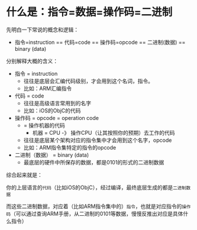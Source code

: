# 什么是：指令=数据=操作码=二进制

先明白一下常说的概念和逻辑：

* 指令=instruction == 代码=code == 操作码=opcode == 二进制(数据) == binary (data)

分别解释大概的含义：

* 指令 = instruction
  * 往往是底层会汇编代码级别，才会用到这个名词，指令。
  * 比如：ARM汇编指令
* 代码 = code
  * 往往是高级语言常用到的名字
  * 比如：iOS的ObjC的代码
* 操作码 = opcode = operation code
  * = 操作机器的代码
    * 机器 = CPU -》 操作CPU（让其按照你的预期）去工作的代码
  * 往往是底层某个架构对应的指令集中才会用到这个名字，opcode
  * 比如：ARM指令集特定的指令的opcode
* 二进制（数据） = binary (data)
  * 最底层的硬件中所保存的数据，都是0101的形式的二进制数据

综合起来就是：

你的上层语言的`代码`（比如iOS的ObjC），经过编译，最终底层生成的都是`二进制数据`

而这些二进制数据，对应着（比如ARM指令集中的）`指令`，也就是对应指令的`操作码`（可以通过查询ARM手册，从二进制的0101等数据，慢慢反推出对应是具体什么指令）
